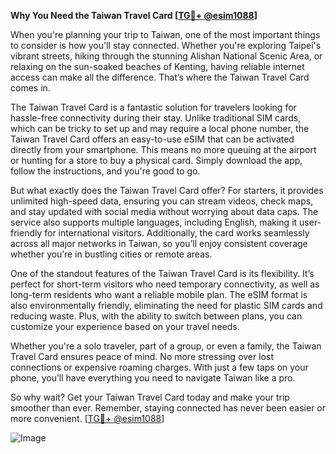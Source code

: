 **Why You Need the Taiwan Travel Card [[TG💪+ @esim1088](https://t.me/s/esim1088)]**

When you're planning your trip to Taiwan, one of the most important things to consider is how you'll stay connected. Whether you're exploring Taipei's vibrant streets, hiking through the stunning Alishan National Scenic Area, or relaxing on the sun-soaked beaches of Kenting, having reliable internet access can make all the difference. That’s where the Taiwan Travel Card comes in.

The Taiwan Travel Card is a fantastic solution for travelers looking for hassle-free connectivity during their stay. Unlike traditional SIM cards, which can be tricky to set up and may require a local phone number, the Taiwan Travel Card offers an easy-to-use eSIM that can be activated directly from your smartphone. This means no more queuing at the airport or hunting for a store to buy a physical card. Simply download the app, follow the instructions, and you're good to go.

But what exactly does the Taiwan Travel Card offer? For starters, it provides unlimited high-speed data, ensuring you can stream videos, check maps, and stay updated with social media without worrying about data caps. The service also supports multiple languages, including English, making it user-friendly for international visitors. Additionally, the card works seamlessly across all major networks in Taiwan, so you’ll enjoy consistent coverage whether you’re in bustling cities or remote areas.

One of the standout features of the Taiwan Travel Card is its flexibility. It’s perfect for short-term visitors who need temporary connectivity, as well as long-term residents who want a reliable mobile plan. The eSIM format is also environmentally friendly, eliminating the need for plastic SIM cards and reducing waste. Plus, with the ability to switch between plans, you can customize your experience based on your travel needs.

Whether you're a solo traveler, part of a group, or even a family, the Taiwan Travel Card ensures peace of mind. No more stressing over lost connections or expensive roaming charges. With just a few taps on your phone, you’ll have everything you need to navigate Taiwan like a pro.

So why wait? Get your Taiwan Travel Card today and make your trip smoother than ever. Remember, staying connected has never been easier or more convenient. [[TG💪+ @esim1088](https://t.me/s/esim1088)]

![Image](https://i.postimg.cc/Y0z9fWf4/image.png)